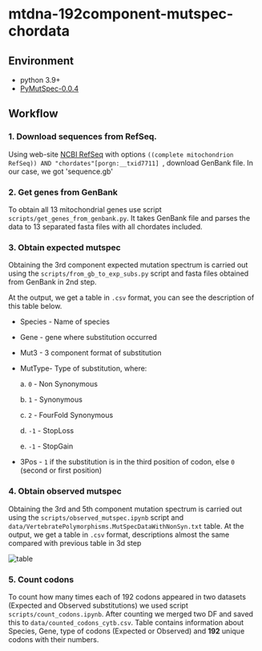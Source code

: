 # mtdna-192component-mutspec-chordata

## Environment

- python 3.9+
- [PyMutSpec-0.0.4](https://pypi.org/project/PyMutSpec/)

## Workflow

### 1. Download sequences from RefSeq.

Using web-site [NCBI RefSeq](https://www.ncbi.nlm.nih.gov/refseq/) with options `((complete mitochondrion RefSeq)) AND "chordates"[porgn:__txid7711] `, download GenBank file. In our case, we got 'sequence.gb'

### 2. Get genes from GenBank

To obtain all 13 mitochondrial genes use script `scripts/get_genes_from_genbank.py`. It takes GenBank file and parses the data to 13 separated fasta files with all chordates included.

### 3. Obtain expected mutspec

Obtaining the 3rd component expected mutation spectrum is carried out using the `scripts/from_gb_to_exp_subs.py` script and fasta files obtained from GenBank in 2nd step. 

At the output, we get a table in `.csv` format, you can see the description of this table below.

* Species - Name of species

* Gene - gene where substitution occurred

* Mut3 - 3 component format of substitution

* MutType- Type of substitution, where:

    a. `0` - Non Synonymous

    b. `1` - Synonymous

    c. `2` - FourFold Synonymous

    d. `-1` - StopLoss

    e. `-1` - StopGain

* 3Pos - `1` if the substitution is in the third position of codon, else `0` (second or first position)


### 4. Obtain observed mutspec

Obtaining the 3rd and 5th component mutation spectrum is carried out using the `scripts/observed_mutspec.ipynb` script and `data/VertebratePolymorphisms.MutSpecDataWithNonSyn.txt` table. 
At the output, we get a table in `.csv` format, descriptions almost the same compared with previous table in 3d step

![table](pictures/Example_Obs_mutspec.png)

### 5. Count codons

To count how many times each of 192 codons appeared in two datasets (Expected and Observed substitutions) we used script `scripts/count_codons.ipynb`. After counting we merged two DF and saved this to `data/counted_codons_cytb.csv`. Table contains information about Species, Gene, type of codons (Expected or Observed) and **192** unique codons with their numbers.
